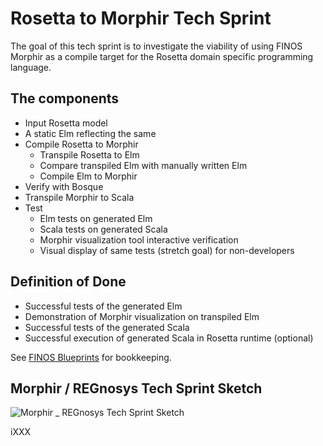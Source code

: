 # Rosetta to Morphir Tech Sprint
The goal of this tech sprint is to investigate the viability of using FINOS Morphir as a compile target for the Rosetta domain specific programming language.


## The components
* Input Rosetta model
* A static Elm reflecting the same 
* Compile Rosetta to Morphir
  * Transpile Rosetta to Elm
  * Compare transpiled Elm with manually written Elm
  * Compile Elm to Morphir
* Verify with Bosque
* Transpile Morphir to Scala
* Test
  * Elm tests on generated Elm
  * Scala tests on generated Scala 
  * Morphir visualization tool interactive verification
  * Visual display of same tests (stretch goal) for non-developers

## Definition of Done
* Successful tests of the generated Elm
* Demonstration of Morphir visualization on transpiled Elm
* Successful tests of the generated Scala
* Successful execution of generated Scala in Rosetta runtime (optional)


See [FINOS Blueprints](finos-blueprint.md) for bookkeeping.

## Morphir / REGnosys Tech Sprint Sketch
![Morphir _ REGnosys Tech Sprint Sketch](https://user-images.githubusercontent.com/6029572/165322376-cd716cf0-79c5-4e51-873a-2c9917877250.png)


iXXX

